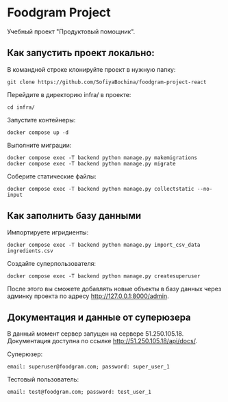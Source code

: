 # Foodgram Project
Учебный проект "Продуктовый помощник".

## Как запустить проект локально:
В командной строке клонируйте проект в нужную папку:
```
git clone https://github.com/SofiyaBochina/foodgram-project-react
```
Перейдите в директорию infra/ в проекте:
```
cd infra/
```
Запустите контейнеры:
```
docker compose up -d
```
Выполните миграции:
```
docker compose exec -T backend python manage.py makemigrations
docker compose exec -T backend python manage.py migrate
```
Соберите статические файлы:
```
docker compose exec -T backend python manage.py collectstatic --no-input
```

## Как заполнить базу данными
Импортируете игридиенты:
```
docker compose exec -T backend python manage.py import_csv_data ingredients.csv
```
Создайте суперпользователя:
```
docker compose exec -T backend python manage.py createsuperuser
```
После этого вы сможете добавлять новые объекты в базу данных через админку проекта по адресу http://127.0.0.1:8000/admin.

## Документация и данные от суперюзера
В данный момент сервер запущен на сервере 51.250.105.18. Документация доступна по ссылке http://51.250.105.18/api/docs/.

Суперюзер:
```
email: superuser@foodgram.com; password: super_user_1
```

Тестовый пользователь:
```
email: test@foodgram.com; password: test_user_1
```